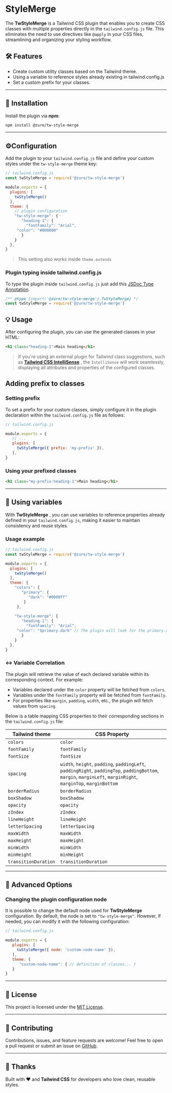 # StyleMerge

The **TwStyleMerge** is a Tailwind CSS plugin that enables you to create CSS classes with multiple properties directly in the `tailwind.config.js` file. This eliminates the need to use directives like `@apply` in your CSS files, streamlining and organizing your styling workflow.

## 🛠️ Features

- Create custom utility classes based on the Tailwind theme.
- Using a variable to reference styles already existing in tailwind.config.js
- Set a custom prefix for your classes.

---

## 🚀 Installation

Install the plugin via **npm**:

```bash
npm install @zure/tw-style-merge
```

---

## ⚙️Configuration

Add the plugin to your `tailwind.config.js` file and define your custom styles under the `tw-style-merge` theme key:

```javascript
// tailwind.config.js
const twStyleMerge = require('@zure/tw-style-merge')

module.exports = {
  plugins: [
    twStyleMerge()
  ],
  theme: {
    // plugin configuration
    "tw-style-merge": {
       "heading-1": {
         "fontFamily": "Arial",
   	 "color": "#000000"
       }
    }
  },
}
```

> This setting also works inside `theme.extends`

### Plugin typing inside tailwind.config.js

To type the plugin inside `tailwind.config.js` just add this [JSDoc Type Annotation](https://www.typescriptlang.org/docs/handbook/jsdoc-supported-types.html).

```javascript
/** @type {import('@zure/tw-style-merge').TwStyleMerge} */
const twStyleMerge = require('@zure/tw-style-merge')
```

## 💡 Usage

After configuring the plugin, you can use the generated classes in your HTML:

```html
<h1 class="heading-1">Main heading</h1>
```

> If you're using an external plugin for Tailwind class suggestions, such as **[Tailwind CSS IntelliSense](https://marketplace.visualstudio.com/items?itemName=bradlc.vscode-tailwindcss)** , the `IntelliSense` will work seamlessly, displaying all attributes and properties of the configured classes.

## Adding prefix to classes

### Setting prefix

To set a prefix for your custom classes, simply configure it in the plugin declaration within the `tailwind.config.js` file as follows:

```javascript
// tailwind.config.js

module.exports = {
   // ...
   plugins: [
     twStyleMerge({ prefix: 'my-prefix' }),
   ],
}
```

### Using your prefixed classes

```html
<h1 class="my-prefix-heading-1">Main heading</h1>
```

---

## 📝 Using variables

With  **TwStyleMerge** , you can use variables to reference properties already defined in your `tailwind.config.js`, making it easier to maintain consistency and reuse styles.

### Usage example

```javascript
// tailwind.config.js
const twStyleMerge = require('@zure/tw-style-merge')

module.exports = {
  plugins: [
    twStyleMerge()
  ],
  theme: {
    "colors": {
       "primary": {
          "dark": "#0000ff"
        }
     },
  
    "tw-style-merge": {
       "heading-1": {
         "fontFamily": "Arial",
   	 "color": "$primary.dark" // The plugin will look for the primary.dark attribute within the colors configuration. 
       }
    }
  },
}
```

### ↔️ Variable Correlation

The plugin will retrieve the value of each declared variable within its corresponding context. For example:

* Variables declared under the `color` property will be fetched from `colors`.
* Variables under the `fontFamily` property will be fetched from `fontFamily`.
* For properties like `margin`, `padding`, `width`, etc., the plugin will fetch values from `spacing`.

Below is a table mapping CSS properties to their corresponding sections in the `tailwind.config.js` file:

| Tailwind theme         | CSS Property                                                                                                                                                                           |
| ---------------------- | -------------------------------------------------------------------------------------------------------------------------------------------------------------------------------------- |
| `colors`             | `color`                                                                                                                                                                              |
| `fontFamily`         | `fontFamily`                                                                                                                                                                         |
| `fontSize`           | `fontSize`                                                                                                                                                                           |
| `spacing`            | `width`, `height`, `padding`, `paddingLeft`, `paddingRight`, `paddingTop`, `paddingBottom`, `margin`, `marginLeft`, `marginRight`, `marginTop`, `marginBottom` |
| `borderRadius`       | `borderRadius`                                                                                                                                                                       |
| `boxShadow`          | `boxShadow`                                                                                                                                                                          |
| `opacity`            | `opacity`                                                                                                                                                                            |
| `zIndex`             | `zIndex`                                                                                                                                                                             |
| `lineHeight`         | `lineHeight`                                                                                                                                                                         |
| `letterSpacing`      | `letterSpacing`                                                                                                                                                                      |
| `maxWidth`           | `maxWidth`                                                                                                                                                                           |
| `maxHeight`          | `maxHeight`                                                                                                                                                                          |
| `minWidth`           | `minWidth`                                                                                                                                                                           |
| `minHeight`          | `minHeight`                                                                                                                                                                          |
| `transitionDuration` | `transitionDuration`                                                                                                                                                                 |

---

## 🔧 Advanced Options

### Changing the plugin configuration node

It is possible to change the default node used for **TwStyleMerge** configuration. By default, the node is set to `"tw-style-merge"`. However, if needed, you can modify it with the following configuration:

```javascript
// tailwind.config.js

module.exports = {
   plugins: [
     twStyleMerge({ node: 'custom-node-name' }),
   ],
   theme: {
      "custom-node-name": { // definition of classes... }
   }
}

```

---

## 📜 License

This project is licensed under the [MIT License](LICENSE).

---

## 🤝 Contributing

Contributions, issues, and feature requests are welcome! Feel free to open a pull request or submit an issue on [GitHub](https://github.com/zure-co/tw-style-merge).

---

## 🌟 Thanks

Built with ❤️ and **Tailwind CSS** for developers who love clean, reusable styles.
